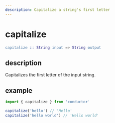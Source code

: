 ```yaml
---
description: Capitalize a string's first letter
---
```


# capitalize

```erlang
capitalize :: String input => String output
```

## description

Capitalizes the first letter of the input string.

## example

```javascript
import { capitalize } from 'conductor'

capitalize('hello') // 'Hello'
capitalize('hello world') // 'Hello world'
```
